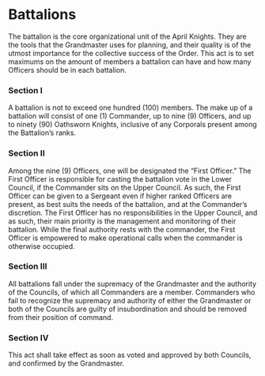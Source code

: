 [Version: 1.1]: #

# Battalions
The battalion is the core organizational unit of the April Knights. They are the tools that the Grandmaster uses for planning, and their quality is of the utmost importance for the collective success of the Order. This act is to set maximums on the amount of members a battalion can have and how many Officers should be in each battalion.

### Section I
A battalion is not to exceed one hundred (100) members. The make up of a battalion will consist of one (1) Commander, up to nine (9) Officers, and up to ninety (90) Oathsworn Knights, inclusive of any Corporals present among the Battalion’s ranks.

### Section II
Among the nine (9) Officers, one will be designated the “First Officer.” The First Officer is responsible for casting the battalion vote in the Lower Council, if the Commander sits on the Upper Council. As such, the First Officer can be given to a Sergeant even if higher ranked Officers are present, as best suits the needs of the battalion, and at the Commander’s discretion. The First Officer has no responsibilities in the Upper Council, and as such, their main priority is the management and monitoring of their battalion. While the final authority rests with the commander, the First Officer is empowered to make operational calls when the commander is otherwise occupied.

### Section III
All battalions fall under the supremacy of the Grandmaster and the authority of the Councils, of which all Commanders are a member. Commanders who fail to recognize the supremacy and authority of either the Grandmaster or both of the Councils are guilty of insubordination and should be removed from their position of command.

### Section IV
This act shall take effect as soon as voted and approved by both Councils, and confirmed by the Grandmaster.
